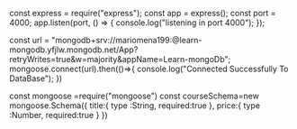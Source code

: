 
<!--create Server -->
const express = require("express");
const app = express();
const port = 4000;
app.listen(port, () => {
  console.log("listening in port 4000");
});



<!--Connected To Database-->
const url =
  "mongodb+srv://mariomena199:<Password>@learn-mongodb.yfjlw.mongodb.net/App?retryWrites=true&w=majority&appName=Learn-mongoDb";
mongoose.connect(url).then(()=>{
  console.log("Connected Successfully To DataBase");
})


<!--Create Schema With Mongoose -->
const mongoose =require("mongoose")
const courseSchema=new mongoose.Schema({
title:{
  type :String,
  required:true
},
price:{
  type :Number,
  required:true
}
})
